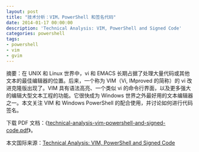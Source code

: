 ```yaml
---
layout: post
title: "技术分析：VIM，PowerShell 和签名代码"
date: 2014-01-17 00:00:00
description: 'Technical Analysis: VIM, PowerShell and Signed Code'
categories: powershell
tags:
- powershell
- vim
- gvim
---
```

摘要：在 UNIX 和 Linux 世界中，vi 和 EMACS 长期占据了处理大量代码或其他文本的最佳编辑器的位置。后来，一个称为 VIM（Vi, IMproved 的简称）的 vi 改进克隆版出现了。VIM 具有语法高亮、一个类似 vi 的命令行界面，以及更多强大的编辑大型文本工程的功能。它很快成为 Windows 世界之外最好用的文本编辑器之一。本文关注 VIM 和 Windows PowerShell 的配合使用，并讨论如何进行代码签名。

下载 PDF 文档：《[technical-analysis-vim-powershell-and-signed-code.pdf](/assets/download/technical-analysis-vim-powershell-and-signed-code.pdf)》。

本文国际来源：[Technical Analysis: VIM, PowerShell and Signed Code](http://blogs.technet.com/b/port25/archive/2008/05/29/technical-analysis-vim-powershell-and-signed-code.aspx)
